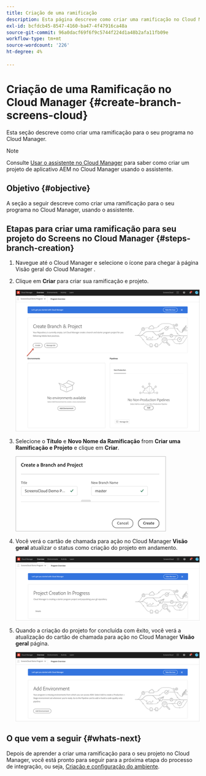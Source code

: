 ```yaml
---
title: Criação de uma ramificação
description: Esta página descreve como criar uma ramificação no Cloud Manager para Screens as a Cloud Service.
exl-id: bcfdcb45-8547-4160-ba47-4f47916ca48a
source-git-commit: 96a0dacf69f6f9c5744f224d1a48b2afa11fb09e
workflow-type: tm+mt
source-wordcount: '226'
ht-degree: 4%

---
```


# Criação de uma Ramificação no Cloud Manager {#create-branch-screens-cloud}

Esta seção descreve como criar uma ramificação para o seu programa no Cloud Manager.

>[!NOTE]
>Consulte [Usar o assistente no Cloud Manager](https://experienceleague.adobe.com/docs/experience-manager-cloud-service/onboarding/getting-access/create-application-project/using-the-wizard.html?lang=en) para saber como criar um projeto de aplicativo AEM no Cloud Manager usando o assistente.

## Objetivo {#objective}

A seção a seguir descreve como criar uma ramificação para o seu programa no Cloud Manager, usando o assistente.

## Etapas para criar uma ramificação para seu projeto do Screens no Cloud Manager {#steps-branch-creation}

1. Navegue até o Cloud Manager e selecione o ícone para chegar à página Visão geral do Cloud Manager .

1. Clique em **Criar** para criar sua ramificação e projeto.

   ![imagem](/help/screens-cloud/assets/onboarding/create-branch1.png)

1. Selecione o **Título** e **Novo Nome da Ramificação** from **Criar uma Ramificação e Projeto** e clique em **Criar**.

   ![imagem](/help/screens-cloud/assets/onboarding/create-branch2.png)

1. Você verá o cartão de chamada para ação no Cloud Manager **Visão geral** atualizar o status como criação do projeto em andamento.

   ![imagem](/help/screens-cloud/assets/onboarding/create-branch3.png)

1. Quando a criação do projeto for concluída com êxito, você verá a atualização do cartão de chamada para ação no Cloud Manager **Visão geral** página.

   ![imagem](/help/screens-cloud/assets/onboarding/create-branch4.png)

## O que vem a seguir {#whats-next}

Depois de aprender a criar uma ramificação para o seu projeto no Cloud Manager, você está pronto para seguir para a próxima etapa do processo de integração, ou seja, [Criação e configuração do ambiente](/help/screens-cloud/onboarding-screens-cloud/creating-an-environment.md).

